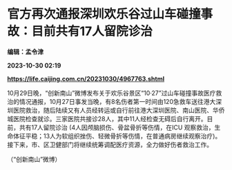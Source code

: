# 官方再次通报深圳欢乐谷过山车碰撞事故：目前共有17人留院诊治
**编辑：孟令津**

**2023-10-30 02:19**

**https://life.caijing.com.cn/20231030/4967763.shtml**

10月29日晚，“创新南山”微博发布关于欢乐谷景区“10·27”过山车碰撞事故医疗救治的情况通报，10月27日事发当晚，有8名伤者第一时间由120急救车送往港大深圳医院救治，随后陆续又有人员经转运或自行前往港大深圳医院、南山医院、华侨城医院检查就诊。三家医院共接诊28人，其中11人经检查无碍后自行离开。目前，共有17人留院诊治 (4人因颅脑损伤、骨盆骨折等伤情，在ICU 观察救治，生命体征平稳；13人为软组织挫伤、轻微骨折等伤情，在普通病房继续观察治疗)。接下来，市、区卫健部门将继续统筹调配医疗资源，全力做好伤者救治工作。

（“创新南山”微博）